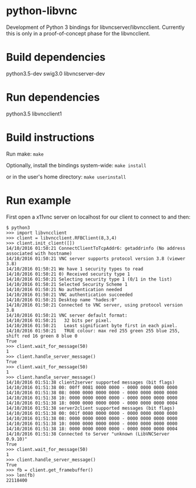 # python-libvnc
Development of Python 3 bindings for libvncserver/libvncclient.
Currently this is only in a proof-of-concept phase for the libvncclient.

# Build dependencies
python3.5-dev
swig3.0
libvncserver-dev

# Run dependencies
python3.5
libvncclient1

# Build instructions
Run make:
```make```

Optionally, install the bindings system-wide:
```make install```

or in the user's home directory:
```make userinstall```


# Run example
First open a x11vnc server on localhost for our client to connect to and then:

```
$ python3
>>> import libvncclient
>>> client = libvncclient.RFBClient(8,3,4)
>>> client.init_client([])
14/10/2016 01:50:21 ConnectClientToTcpAddr6: getaddrinfo (No address associated with hostname)
14/10/2016 01:50:21 VNC server supports protocol version 3.8 (viewer 3.8)
14/10/2016 01:50:21 We have 1 security types to read
14/10/2016 01:50:21 0) Received security type 1
14/10/2016 01:50:21 Selecting security type 1 (0/1 in the list)
14/10/2016 01:50:21 Selected Security Scheme 1
14/10/2016 01:50:21 No authentication needed
14/10/2016 01:50:21 VNC authentication succeeded
14/10/2016 01:50:21 Desktop name "hades:0"
14/10/2016 01:50:21 Connected to VNC server, using protocol version 3.8
14/10/2016 01:50:21 VNC server default format:
14/10/2016 01:50:21   32 bits per pixel.
14/10/2016 01:50:21   Least significant byte first in each pixel.
14/10/2016 01:50:21   TRUE colour: max red 255 green 255 blue 255, shift red 16 green 8 blue 0
True
>>> client.wait_for_message(50)
1
>>> client.handle_server_message()
True
>>> client.wait_for_message(50)
1
>>> client.handle_server_message()
14/10/2016 01:51:38 client2server supported messages (bit flags)
14/10/2016 01:51:38 00: 00ff 0081 0000 0000 - 0000 0000 0000 0000
14/10/2016 01:51:38 08: 0000 0000 0000 0000 - 0000 0000 0000 0000
14/10/2016 01:51:38 10: 0000 0000 0000 0000 - 0000 0000 0000 0000
14/10/2016 01:51:38 18: 0000 0000 0000 0000 - 0000 0000 0000 0004
14/10/2016 01:51:38 server2client supported messages (bit flags)
14/10/2016 01:51:38 00: 001f 0080 0000 0000 - 0000 0000 0000 0000
14/10/2016 01:51:38 08: 0000 0000 0000 0000 - 0000 0000 0000 0000
14/10/2016 01:51:38 10: 0000 0000 0000 0000 - 0000 0000 0000 0000
14/10/2016 01:51:38 18: 0000 0000 0000 0000 - 0000 0000 0000 0004
14/10/2016 01:51:38 Connected to Server "unknown (LibVNCServer 0.9.10)"
True
>>> client.wait_for_message(50)
1
>>> client.handle_server_message()
True
>>> fb = client.get_framebuffer()
>>> len(fb)
22118400
```
